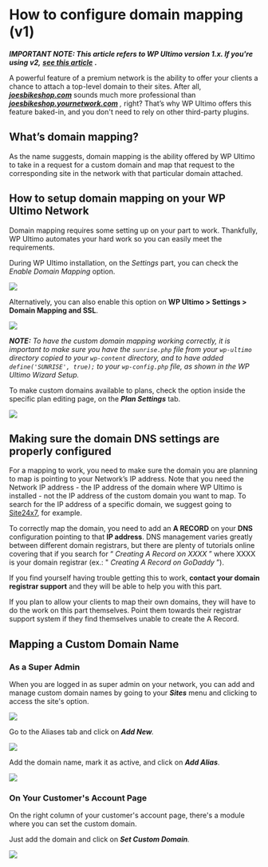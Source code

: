 # How to configure domain mapping (v1)

_**IMPORTANT NOTE: This article refers to WP Ultimo version 1.x. If you're using v2,**_ [_**see this article**_](1677127282-domain-mapping.html) _**.**_

A powerful feature of a premium network is the ability to offer your clients a chance to attach a top-level domain to their sites. After all, [_**joesbikeshop.com**_](http://joesbikeshop.com) sounds much more professional than [ _**joesbikeshop.yournetwork.com**_](http://joesbikeshop.yournetwork.com) _,_ right? That’s why WP Ultimo offers this feature baked-in, and you don't need to rely on other third-party plugins.

## **What’s domain mapping?**

As the name suggests, domain mapping is the ability offered by WP Ultimo to take in a request for a custom domain and map that request to the corresponding site in the network with that particular domain attached.

## **How to setup domain mapping on your WP Ultimo Network**

Domain mapping requires some setting up on your part to work. Thankfully, WP Ultimo automates your hard work so you can easily meet the requirements.

During WP Ultimo installation, on the _Settings_ part, you can check the _Enable Domain Mapping_ option.

![](https://support.delta.nextpress.co/rails/active_storage/blobs/redirect/eyJfcmFpbHMiOnsibWVzc2FnZSI6IkJBaHBBZzBmIiwiZXhwIjpudWxsLCJwdXIiOiJibG9iX2lkIn19--d6cf9dec743cbebabf65e138bcbe50568e714107/DM%201.png)

Alternatively, you can also enable this option on **WP Ultimo > Settings > Domain Mapping and SSL**.

![](https://support.delta.nextpress.co/rails/active_storage/blobs/redirect/eyJfcmFpbHMiOnsibWVzc2FnZSI6IkJBaHBBZzRmIiwiZXhwIjpudWxsLCJwdXIiOiJibG9iX2lkIn19--0183f6725100a93b99d98dd7727334f530897747/Captura%20de%20Pantalla%202023-10-09%20a%20la\(s\)%2016.51.56.png)

_**NOTE:** To have the custom domain mapping working correctly, it is important to make sure you have the `sunrise.php` file from your `wp-ultimo` directory copied to your `wp-content` directory, and to have added `define('SUNRISE', true);` to your `wp-config.php` file, as shown in the WP Ultimo Wizard Setup._

To make custom domains available to plans, check the option inside the specific plan editing page, on the _**Plan Settings**_ tab.

![](https://support.delta.nextpress.co/rails/active_storage/blobs/redirect/eyJfcmFpbHMiOnsibWVzc2FnZSI6IkJBaHBBaElmIiwiZXhwIjpudWxsLCJwdXIiOiJibG9iX2lkIn19--bf608dbb5ef04318d6d5206b7e501dd3fb7ea13e/DM%208.png)

## **Making sure the domain DNS settings are properly configured**

For a mapping to work, you need to make sure the domain you are planning to map is pointing to your Network’s IP address. Note that you need the Network IP address - the IP address of the domain where WP Ultimo is installed - not the IP address of the custom domain you want to map. To search for the IP address of a specific domain, we suggest going to [Site24x7](https://www.site24x7.com/find-ip-address-of-web-site.html), for example.

To correctly map the domain, you need to add an **A RECORD** on your **DNS** configuration pointing to that **IP address**. DNS management varies greatly between different domain registrars, but there are plenty of tutorials online covering that if you search for “  _Creating A Record on XXXX_ ” where XXXX is your domain registrar (ex.: "  _Creating A Record on_  _GoDaddy_ ”).

If you find yourself having trouble getting this to work, **contact your domain registrar support** and they will be able to help you with this part.

If you plan to allow your clients to map their own domains, they will have to do the work on this part themselves. Point them towards their registrar support system if they find themselves unable to create the A Record.

## **Mapping a Custom Domain Name**

### **As a Super Admin**

When you are logged in as super admin on your network, you can add and manage custom domain names by going to your _**Sites**_ menu and clicking to access the site's option.

![](https://support.delta.nextpress.co/rails/active_storage/blobs/redirect/eyJfcmFpbHMiOnsibWVzc2FnZSI6IkJBaHBBaE1mIiwiZXhwIjpudWxsLCJwdXIiOiJibG9iX2lkIn19--79f47ec095ea927dd5f080c0b807a064c2b65318/DM%205.png)

Go to the Aliases tab and click on _**Add New**._

![](https://support.delta.nextpress.co/rails/active_storage/blobs/redirect/eyJfcmFpbHMiOnsibWVzc2FnZSI6IkJBaHBBaFFmIiwiZXhwIjpudWxsLCJwdXIiOiJibG9iX2lkIn19--f1137725ea0620492fc2698aa9312b9e1e577a3b/DM%206.png)

Add the domain name, mark it as active, and click on _**Add Alias**_.

![](https://support.delta.nextpress.co/rails/active_storage/blobs/redirect/eyJfcmFpbHMiOnsibWVzc2FnZSI6IkJBaHBBaFlmIiwiZXhwIjpudWxsLCJwdXIiOiJibG9iX2lkIn19--12147d399f8df74f22c66a8b27b4318df0a52221/DM%207.png)

### **On Your Customer's Account Page**

On the right column of your customer's account page, there's a module where you can set the custom domain.

Just add the domain and click on _**Set Custom Domain**._

![](https://support.delta.nextpress.co/rails/active_storage/blobs/redirect/eyJfcmFpbHMiOnsibWVzc2FnZSI6IkJBaHBBaGNmIiwiZXhwIjpudWxsLCJwdXIiOiJibG9iX2lkIn19--f46e16d3777edb402e1e1c759b956cf2742a231e/DM%209.png)
